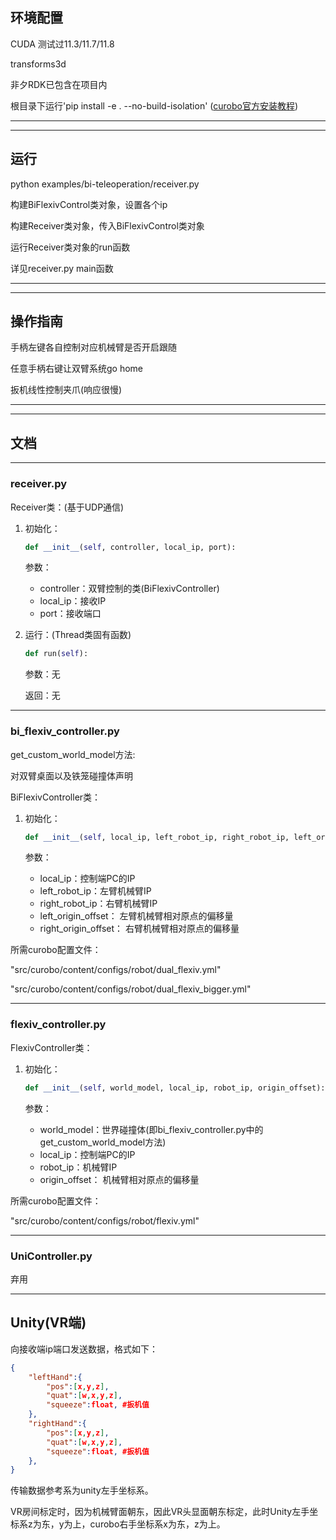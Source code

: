 ## 环境配置
CUDA 测试过11.3/11.7/11.8

transforms3d

非夕RDK已包含在项目内

根目录下运行'pip install -e . --no-build-isolation' ([curobo官方安装教程](https://curobo.org/source/getting_started/1_install_instructions.html))

---------------------------------
---------------------------------
## 运行
python examples/bi-teleoperation/receiver.py

构建BiFlexivControl类对象，设置各个ip

构建Receiver类对象，传入BiFlexivControl类对象

运行Receiver类对象的run函数

详见receiver.py main函数

---------------------------------
---------------------------------
## 操作指南

手柄左键各自控制对应机械臂是否开启跟随

任意手柄右键让双臂系统go home

扳机线性控制夹爪(响应很慢)

---------------------------------
---------------------------------
## 文档
---------------------------------
### receiver.py
Receiver类：(基于UDP通信)

1. 初始化：

    ```python
    def __init__(self, controller, local_ip, port):
    ```

    参数：

    - controller：双臂控制的类(BiFlexivController)
    - local_ip：接收IP
    - port：接收端口


2. 运行：(Thread类固有函数)

    ```python
    def run(self):
    ```

    参数：无

    返回：无
---------------------------------
### bi_flexiv_controller.py
get_custom_world_model方法:

对双臂桌面以及铁笼碰撞体声明

BiFlexivController类：

1. 初始化：
    ```python
    def __init__(self, local_ip, left_robot_ip, right_robot_ip, left_origin_offset,right_origin_offset):
    ```

    参数：

    - local_ip：控制端PC的IP
    - left_robot_ip：左臂机械臂IP
    - right_robot_ip：右臂机械臂IP
    - left_origin_offset： 左臂机械臂相对原点的偏移量
    - right_origin_offset： 右臂机械臂相对原点的偏移量


所需curobo配置文件：

"src/curobo/content/configs/robot/dual_flexiv.yml"

"src/curobo/content/configs/robot/dual_flexiv_bigger.yml"

---------------------------------
### flexiv_controller.py
FlexivController类：

1. 初始化：
    ```python
    def __init__(self, world_model, local_ip, robot_ip, origin_offset):
    ```

    参数：

    - world_model：世界碰撞体(即bi_flexiv_controller.py中的get_custom_world_model方法)
    - local_ip：控制端PC的IP
    - robot_ip：机械臂IP
    - origin_offset： 机械臂相对原点的偏移量


所需curobo配置文件：

"src/curobo/content/configs/robot/flexiv.yml"

---------------------------------
### UniController.py
弃用

---------------------------------

## Unity(VR端)
向接收端ip端口发送数据，格式如下：

```json
{
    "leftHand":{
        "pos":[x,y,z],
        "quat":[w,x,y,z],
        "squeeze":float, #扳机值
    },
    "rightHand":{
        "pos":[x,y,z],
        "quat":[w,x,y,z],
        "squeeze":float, #扳机值
    },
}
```
传输数据参考系为unity左手坐标系。

VR房间标定时，因为机械臂面朝东，因此VR头显面朝东标定，此时Unity左手坐标系z为东，y为上，curobo右手坐标系x为东，z为上。

